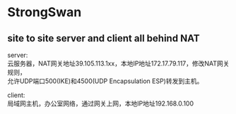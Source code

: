# StrongSwan  
  
## site to site server and client all behind NAT   
server:  
云服务器，NAT网关地址39.105.113.1xx，本地IP地址172.17.79.117，修改NAT网关规则，  
允许UDP端口500(IKE)和4500(UDP Encapsulation ESP)转发到主机。  
  
client:  
局域网主机，办公室网络，通过网关上网，本地IP地址192.168.0.100  
